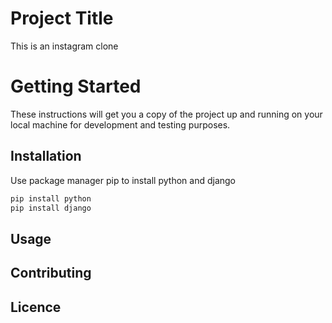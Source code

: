 # Project Title
This is an instagram clone
# Getting Started
These instructions will get you a copy of the project up and running on your local machine for development and testing purposes.
## Installation
Use package manager pip to install python and django
```bash
pip install python
pip install django
```
## Usage

## Contributing

## Licence